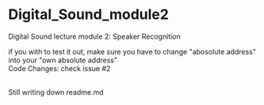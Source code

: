 # Digital_Sound_module2
Digital Sound lecture module 2: Speaker Recognition

if you with to test it out, make sure you have to change "abosolute address" into your "own absolute address" <br>
Code Changes: check issue #2<br><br>

Still writing down readme.md

